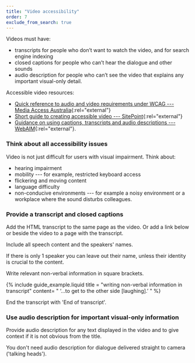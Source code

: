 ```yaml
---
title: "Video accessibility"
order: 7
exclude_from_search: true
---
```


Videos must have:
- transcripts for people who don’t want to watch the video, and for search engine indexing
- closed captions for people who can’t hear the dialogue and other sounds
- audio description for people who can’t see the video that explains any important visual-only detail.

Accessible video resources:

- [Quick reference to audio and video requirements under WCAG --- Media Access Australia](https://mediaaccess.org.au/practical-web-accessibility/media/requirements){:rel="external"}
- [Short guide to creating accessible video --- SitePoint](https://www.sitepoint.com/accessible-video/){:rel="external"}
- [Guidance on using captions, transcripts and audio descriptions --- WebAIM](http://webaim.org/techniques/captions/){:rel="external"}.

### Think about all accessibility issues

Video is not just difficult for users with visual impairment. Think about:

- hearing impairment
- mobility --- for example, restricted keyboard access
- flickering and moving content
- language difficulty
- non-conducive environments --- for example a noisy environment or a workplace where the sound disturbs colleagues.

### Provide a transcript and closed captions

Add the HTML transcript to the same page as the video. Or add a link below or beside the video to a page with the transcript.

Include all speech content and the speakers' names.

If there is only 1 speaker you can leave out their name, unless their identity is crucial to the content.

Write relevant non-verbal information in square brackets.

{% include guide_example.liquid
  title = "writing non-verbal information in transcript"
  content= "
‘...to get to the other side [laughing].’
"
%}

End the transcript with 'End of transcript'.

### Use audio description for important visual-only information

Provide audio description for any text displayed in the video and to give context if it is not obvious from the title.

You don't need audio description for dialogue delivered straight to camera ('talking heads').

